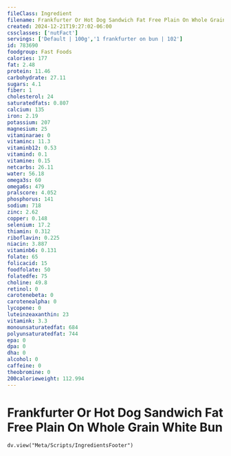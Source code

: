 ```yaml
---
fileClass: Ingredient
filename: Frankfurter Or Hot Dog Sandwich Fat Free Plain On Whole Grain White Bun
created: 2024-12-21T19:27:02-06:00
cssclasses: ['nutFact']
servings: ['Default | 100g','1 frankfurter on bun | 102']
id: 783690
foodgroup: Fast Foods
calories: 177
fat: 2.48
protein: 11.46
carbohydrate: 27.11
sugars: 4.1
fiber: 1
cholesterol: 24
saturatedfats: 0.807
calcium: 135
iron: 2.19
potassium: 207
magnesium: 25
vitaminarae: 0
vitaminc: 11.3
vitaminb12: 0.53
vitamind: 0.1
vitamine: 0.15
netcarbs: 26.11
water: 56.18
omega3s: 60
omega6s: 479
pralscore: 4.052
phosphorus: 141
sodium: 718
zinc: 2.62
copper: 0.148
selenium: 17.2
thiamin: 0.312
riboflavin: 0.225
niacin: 3.887
vitaminb6: 0.131
folate: 65
folicacid: 15
foodfolate: 50
folatedfe: 75
choline: 49.8
retinol: 0
carotenebeta: 0
carotenealpha: 0
lycopene: 0
luteinzeaxanthin: 23
vitamink: 3.3
monounsaturatedfat: 684
polyunsaturatedfat: 744
epa: 0
dpa: 0
dha: 0
alcohol: 0
caffeine: 0
theobromine: 0
200calorieweight: 112.994
---
```


# Frankfurter Or Hot Dog Sandwich Fat Free Plain On Whole Grain White Bun

```dataviewjs
dv.view("Meta/Scripts/IngredientsFooter")
```